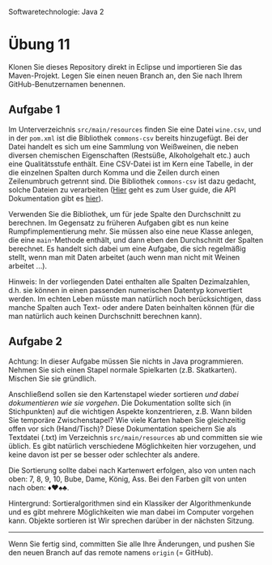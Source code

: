 Softwaretechnologie: Java 2

# Übung 11


Klonen Sie dieses Repository direkt in Eclipse und importieren Sie das Maven-Projekt. Legen Sie einen neuen Branch an, den Sie nach Ihrem GitHub-Benutzernamen benennen.


## Aufgabe 1
Im Unterverzeichnis `src/main/resources` finden Sie eine Datei `wine.csv`, und in der `pom.xml` ist die Bibliothek `commons-csv` bereits hinzugefügt. Bei der Datei handelt es sich um eine Sammlung von Weißweinen, die neben diversen chemischen Eigenschaften (Restsüße, Alkoholgehalt etc.) auch eine Qualitätsstufe enthält. Eine CSV-Datei ist im Kern eine Tabelle, in der die einzelnen Spalten durch Komma und die Zeilen durch einen Zeilenumbruch getrennt sind. Die Bibliothek `commons-csv` ist dazu gedacht, solche Dateien zu verarbeiten ([Hier](https://commons.apache.org/proper/commons-csv/user-guide.html) geht es zum User guide, die API Dokumentation gibt es [hier](https://commons.apache.org/proper/commons-csv/apidocs/index.html)). 

Verwenden Sie die Bibliothek, um für jede Spalte den Durchschnitt zu berechnen. Im Gegensatz zu früheren Aufgaben gibt es nun keine Rumpfimplementierung mehr. Sie müssen also eine neue Klasse anlegen, die eine `main`-Methode enthält, und dann eben den Durchschnitt der Spalten berechnet. Es handelt sich dabei um eine Aufgabe, die sich regelmäßig stellt, wenn man mit Daten arbeitet (auch wenn man nicht mit Weinen arbeitet ...).

Hinweis: In der vorliegenden Datei enthalten alle Spalten Dezimalzahlen, d.h. sie können in einen passenden numerischen Datentyp konvertiert werden. Im echten Leben müsste man natürlich noch berücksichtigen, dass manche  Spalten auch Text- oder andere Daten beinhalten können (für die man natürlich auch keinen Durchschnitt berechnen kann).


## Aufgabe 2

Achtung: In dieser Aufgabe müssen Sie nichts in Java programmieren. Nehmen Sie sich einen Stapel normale Spielkarten (z.B. Skatkarten). Mischen Sie sie gründlich. 

Anschließend sollen sie den Kartenstapel wieder sortieren *und dabei dokumentieren wie sie vorgehen*. Die Dokumentation sollte sich (in Stichpunkten) auf die wichtigen Aspekte konzentrieren, z.B. Wann bilden Sie temporäre Zwischenstapel? Wie viele Karten haben Sie gleichzeitig offen vor sich (Hand/Tisch)? 
Diese Dokumentation speichern Sie als Textdatei (.txt) im Verzeichnis `src/main/resources` ab und committen sie wie üblich. Es gibt natürlich verschiedene Möglichkeiten hier vorzugehen, und keine davon ist per se besser oder schlechter als andere.

Die Sortierung sollte dabei nach Kartenwert erfolgen, also von unten nach oben: 7, 8, 9, 10, Bube, Dame, König, Ass. Bei den Farben gilt von unten nach oben: ♦️♥️♠️♣️.



Hintergrund: Sortieralgorithmen sind ein Klassiker der Algorithmenkunde und es gibt mehrere Möglichkeiten wie man dabei im Computer vorgehen kann. Objekte sortieren ist Wir sprechen darüber in der nächsten Sitzung.

----

Wenn Sie fertig sind, committen Sie alle Ihre Änderungen, und pushen Sie den neuen Branch auf das remote namens `origin` (= GitHub). 